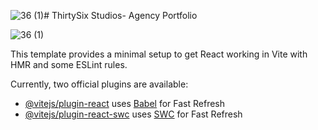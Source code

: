 ![36 (1)](https://github.com/user-attachments/assets/c05112b9-786b-447e-8606-f43f80e135e5)# ThirtySix Studios- Agency Portfolio

![36 (1)](https://github.com/user-attachments/assets/8002118c-e10d-4a60-96ee-915925c8b93c)

This template provides a minimal setup to get React working in Vite with HMR and some ESLint rules.

Currently, two official plugins are available:

- [@vitejs/plugin-react](https://github.com/vitejs/vite-plugin-react/blob/main/packages/plugin-react/README.md) uses [Babel](https://babeljs.io/) for Fast Refresh
- [@vitejs/plugin-react-swc](https://github.com/vitejs/vite-plugin-react-swc) uses [SWC](https://swc.rs/) for Fast Refresh
